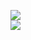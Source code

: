 [![](https://img.shields.io/badge/Made%20With-Github%20Spray-lightgrey.svg?style=for-the-badge&logo=github)](https://github.com/Annihil/github-spray#21550)  
[![](https://i.imgur.com/2DrTn0Z.gif)](https://github.com/Annihil/github-spray)